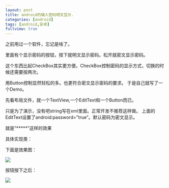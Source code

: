 ```yaml
---
layout: post
title: android的输入密码明文显示.
categories: [android]
tags: [android,安卓]
fullview: true
---
```


之前用过一个软件，忘记是啥了。

里面有个显示密码的按钮，按下就明文显示密码。松开就密文显示密码。

这个东西比起CheckBox其实更方便。CheckBox控制密码的显示方式，切换的时候还需要按两次。

用Button控制显然轻松的多。也更符合密文显示密码的要求。
于是自己就写了一个Demo。

<!-- more -->

先看布局文件，就一个TextView,一个EditText和一个Button而已。

<script src="https://gist.github.com/gulup/75c9af417d396567b311.js"></script>

只是为了演示，没有吧string写在xml里面。正常开发不推荐这样做。
上面的EditText设置了android:password=”true”。默认密码为密文显示。

就是”*****”这样的效果

具体实现类：

<script src="https://gist.github.com/gulup/53277e7d4b16f7591c09.js"></script>

下面是效果图：

![](http://gulup.github.io/public/img/20121206/1.png)

按钮按下之后：

![](http://gulup.github.io/public/img/20121206/2.png)

